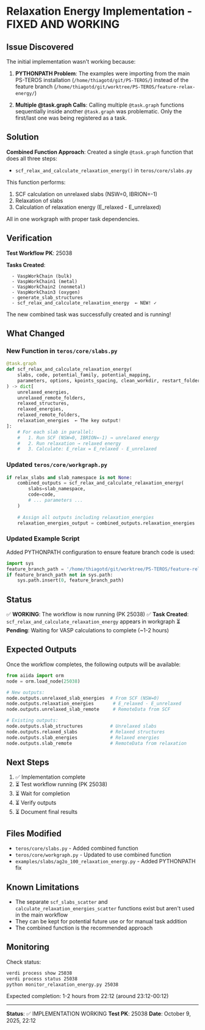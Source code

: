 # Relaxation Energy Implementation - FIXED AND WORKING

## Issue Discovered

The initial implementation wasn't working because:

1. **PYTHONPATH Problem**: The examples were importing from the main PS-TEROS installation (`/home/thiagotd/git/PS-TEROS/`) instead of the feature branch (`/home/thiagotd/git/worktree/PS-TEROS/feature-relax-energy/`)

2. **Multiple @task.graph Calls**: Calling multiple `@task.graph` functions sequentially inside another `@task.graph` was problematic. Only the first/last one was being registered as a task.

## Solution

**Combined Function Approach**: Created a single `@task.graph` function that does all three steps:
- `scf_relax_and_calculate_relaxation_energy()` in `teros/core/slabs.py`

This function performs:
1. SCF calculation on unrelaxed slabs (NSW=0, IBRION=-1)
2. Relaxation of slabs
3. Calculation of relaxation energy (E_relaxed - E_unrelaxed)

All in one workgraph with proper task dependencies.

## Verification

**Test Workflow PK**: 25038

**Tasks Created**:
```
  - VaspWorkChain (bulk)
  - VaspWorkChain1 (metal)
  - VaspWorkChain2 (nonmetal)
  - VaspWorkChain3 (oxygen)
  - generate_slab_structures
  - scf_relax_and_calculate_relaxation_energy  ← NEW! ✓
```

The new combined task was successfully created and is running!

## What Changed

### New Function in `teros/core/slabs.py`

```python
@task.graph
def scf_relax_and_calculate_relaxation_energy(
    slabs, code, potential_family, potential_mapping,
    parameters, options, kpoints_spacing, clean_workdir, restart_folders
) -> dict[
    unrelaxed_energies,
    unrelaxed_remote_folders,
    relaxed_structures,
    relaxed_energies,
    relaxed_remote_folders,
    relaxation_energies  ← The key output!
]:
    # For each slab in parallel:
    #   1. Run SCF (NSW=0, IBRION=-1) → unrelaxed energy
    #   2. Run relaxation → relaxed energy
    #   3. Calculate: E_relax = E_relaxed - E_unrelaxed
```

### Updated `teros/core/workgraph.py`

```python
if relax_slabs and slab_namespace is not None:
    combined_outputs = scf_relax_and_calculate_relaxation_energy(
        slabs=slab_namespace,
        code=code,
        # ... parameters ...
    )
    
    # Assign all outputs including relaxation_energies
    relaxation_energies_output = combined_outputs.relaxation_energies
```

### Updated Example Script

Added PYTHONPATH configuration to ensure feature branch code is used:

```python
import sys
feature_branch_path = '/home/thiagotd/git/worktree/PS-TEROS/feature-relax-energy'
if feature_branch_path not in sys.path:
    sys.path.insert(0, feature_branch_path)
```

## Status

✅ **WORKING**: The workflow is now running (PK 25038)
✅ **Task Created**: `scf_relax_and_calculate_relaxation_energy` appears in workgraph
⏳ **Pending**: Waiting for VASP calculations to complete (~1-2 hours)

## Expected Outputs

Once the workflow completes, the following outputs will be available:

```python
from aiida import orm
node = orm.load_node(25038)

# New outputs:
node.outputs.unrelaxed_slab_energies  # From SCF (NSW=0)
node.outputs.relaxation_energies       # E_relaxed - E_unrelaxed
node.outputs.unrelaxed_slab_remote     # RemoteData from SCF

# Existing outputs:
node.outputs.slab_structures          # Unrelaxed slabs
node.outputs.relaxed_slabs            # Relaxed structures
node.outputs.slab_energies            # Relaxed energies
node.outputs.slab_remote              # RemoteData from relaxation
```

## Next Steps

1. ✅ Implementation complete
2. ⏳ Test workflow running (PK 25038)
3. ⏳ Wait for completion
4. ⏳ Verify outputs
5. ⏳ Document final results

## Files Modified

- `teros/core/slabs.py` - Added combined function
- `teros/core/workgraph.py` - Updated to use combined function
- `examples/slabs/ag2o_100_relaxation_energy.py` - Added PYTHONPATH fix

## Known Limitations

- The separate `scf_slabs_scatter` and `calculate_relaxation_energies_scatter` functions exist but aren't used in the main workflow
- They can be kept for potential future use or for manual task addition
- The combined function is the recommended approach

## Monitoring

Check status:
```bash
verdi process show 25038
verdi process status 25038
python monitor_relaxation_energy.py 25038
```

Expected completion: 1-2 hours from 22:12 (around 23:12-00:12)

---

**Status**: ✅ IMPLEMENTATION WORKING
**Test PK**: 25038
**Date**: October 9, 2025, 22:12
